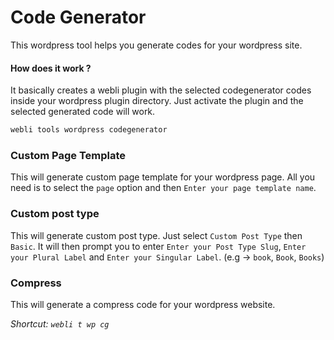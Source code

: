 # Code Generator

This wordpress tool helps you generate codes for your wordpress site.


#### How does it work ?
It basically creates a webli plugin with the selected codegenerator codes inside your wordpress plugin directory. Just activate the plugin and the selected generated code will work.

```bash
webli tools wordpress codegenerator
```

### Custom Page Template

This will generate custom page template for your wordpress page. All you need is to select the `page` option and then `Enter your page template name`. 


### Custom post type
This will generate custom post type. Just select `Custom Post Type` then `Basic`. It will then prompt you to enter `Enter your Post Type Slug`, `Enter your Plural Label` and `Enter your Singular Label`. (e.g -> `book`, `Book`, `Books`)

### Compress

This will generate a compress code for your wordpress website.

*Shortcut: `webli t wp cg`*